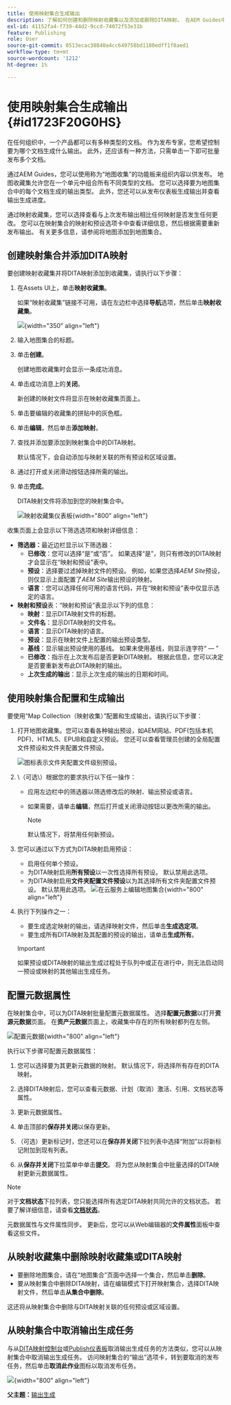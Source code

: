 ```yaml
---
title: 使用映射集合生成输出
description: 了解如何创建和删除映射收藏集以及添加或删除DITA映射。 在AEM Guides中，通过映射集合配置、生成和取消输出生成任务。
exl-id: 41152fa4-f739-44d2-9ccd-74072f53e31b
feature: Publishing
role: User
source-git-commit: 0513ecac38840a4cc649758bd1180edff1f8aed1
workflow-type: tm+mt
source-wordcount: '1212'
ht-degree: 1%

---
```


# 使用映射集合生成输出 {#id1723F20G0HS}

在任何组织中，一个产品都可以有多种类型的文档。 作为发布专家，您希望控制要为哪个文档生成什么输出。 此外，还应该有一种方法，只需单击一下即可批量发布多个文档。

通过AEM Guides，您可以使用称为“地图收集”的功能板来组织内容以供发布。 地图收藏集允许您在一个单元中组合所有不同类型的文档。 您可以选择要为地图集合中的每个文档生成的输出类型。 此外，您还可以从发布仪表板生成输出并查看输出生成进度。

通过映射收藏集，您可以选择查看与上次发布输出相比任何映射是否发生任何更改。 您可以在映射集合的映射和预设选项卡中查看详细信息，然后根据需要重新发布输出。 有关更多信息，请参阅将地图添加到地图集合。

## 创建映射集合并添加DITA映射

要创建映射收藏集并将DITA映射添加到收藏集，请执行以下步骤：

1. 在Assets UI上，单击&#x200B;**映射收藏集**。

   如果“映射收藏集”链接不可用，请在左边栏中选择&#x200B;**导航**&#x200B;选项，然后单击&#x200B;**映射收藏集**。

   ![](images/access-map-collection-left-rail.png){width="350" align="left"}

1. 输入地图集合的标题。
1. 单击&#x200B;**创建**。

   创建地图收藏集时会显示一条成功消息。

1. 单击成功消息上的&#x200B;**关闭**。

   新创建的映射文件将显示在映射收藏集页面上。

1. 单击要编辑的收藏集的拼贴中的灰色框。
1. 单击&#x200B;**编辑**，然后单击&#x200B;**添加映射**。
1. 查找并添加要添加到映射集合中的DITA映射。

   默认情况下，会自动添加与映射关联的所有预设和区域设置。

1. 通过打开或关闭滑动按钮选择所需的输出。
1. 单击&#x200B;**完成**。

   DITA映射文件将添加到您的映射集合中。

   ![映射收藏集仪表板](./images/map-collection-dashboard.png){width="800" align="left"}

收集页面上会显示以下筛选选项和映射详细信息：

- **筛选器：**&#x200B;最近边栏显示以下筛选器：
   - **已修改**：您可以选择“是”或“否”。 如果选择“是”，则只有修改的DITA映射才会显示在“映射和预设”表中。
   - **预设**：选择要过滤掉映射文件的预设。 例如，如果您选择&#x200B;*AEM Site*&#x200B;预设，则仅显示上面配置了&#x200B;*AEM Site*&#x200B;输出预设的映射。
   - **语言**：您可以选择任何可用的语言代码，并在“映射和预设”表中仅显示选定的语言。
- **映射和预设**&#x200B;表：“映射和预设”表显示以下列的信息：
   - **映射**：显示DITA映射文件的标题。
   - **文件名**：显示DITA映射的文件名。
   - **语言**：显示DITA映射的语言。
   - **预设**：显示在映射文件上配置的输出预设类型。
   - **基线**：显示输出预设使用的基线。  如果未使用基线，则显示连字符“ — ”
   - **已修改**：指示在上次发布后是否更新DITA映射。 根据此信息，您可以决定是否要重新发布此DITA映射的输出。
   - **上次生成的输出**：显示上次生成的输出的日期和时间。

## 使用映射集合配置和生成输出

要使用“Map Collection（映射收集）”配置和生成输出，请执行以下步骤：

1. 打开地图收藏集。您可以查看各种输出预设，如AEM网站、PDF(包括本机PDF)、HTML5、EPUB和自定义预设。 您还可以查看管理员创建的全局配置文件预设和文件夹配置文件预设。

   ![](images/global-preset-icon.svg)图标表示文件夹配置文件级别预设。
1. \（可选\）根据您的要求执行以下任一操作：
   - 应用左边栏中的筛选器以筛选修改后的映射、输出预设或语言。
   - 如果需要，请单击&#x200B;**编辑**，然后打开或关闭滑动按钮以更改所需的输出。



     >[!NOTE]
     >  
     > 默认情况下，将禁用任何新预设。

1. 您可以通过以下方式为DITA映射启用预设：

   - 启用任何单个预设。
   - 为DITA映射启用&#x200B;**所有预设**&#x200B;以一次性选择所有预设。 默认禁用此选项。
   - 为DITA映射启用&#x200B;**文件夹配置文件预设**以为其选择所有文件夹配置文件预设。 默认禁用此选项。
     ![在云服务上编辑地图集合](images/edit-map-collection-cs.png){width="800" align="left"}



1. 执行下列操作之一：

   - 要生成选定映射的输出，请选择映射文件，然后单击&#x200B;**生成选定项**。
   - 要生成所有DITA映射及其配置的预设的输出，请单击&#x200B;**生成所有**。

   >[!IMPORTANT]
   >
   > 如果预设或DITA映射的输出生成过程处于队列中或正在进行中，则无法启动同一预设或映射的其他输出生成任务。

## 配置元数据属性

在映射集合中，可以为DITA映射批量配置元数据属性。 选择&#x200B;**配置元数据**&#x200B;以打开&#x200B;**资源元数据**&#x200B;页面。 在&#x200B;**资产元数据**&#x200B;页面上，收藏集中存在的所有映射都列在左侧。

![配置元数据](images/map-collection-asset-metadata.png){width="800" align="left"}

执行以下步骤可配置元数据属性：

1. 您可以选择要为其更新元数据的映射。 默认情况下，将选择所有存在的DITA映射。

1. 选择DITA映射后，您可以查看元数据、计划（取消）激活、引用、文档状态等属性。

1. 更新元数据属性。

1. 单击顶部的&#x200B;**保存并关闭**&#x200B;以保存更新。
1. （可选）更新标记时，您还可以在&#x200B;**保存并关闭**&#x200B;下拉列表中选择“附加”以将新标记附加到现有列表。
1. 从&#x200B;**保存并关闭**&#x200B;下拉菜单中单击&#x200B;**提交**。
将为您从映射集合中批量选择的DITA映射更新元数据属性。

>[!NOTE]
> 
>对于&#x200B;**文档状态**&#x200B;下拉列表，您只能选择所有选定DITA映射共同允许的文档状态。 若要了解详细信息，请查看&#x200B;[**文档状态**](./web-editor-document-states.md)。

元数据属性与文件属性同步。 更新后，您可以从Web编辑器的&#x200B;**文件属性**&#x200B;面板中查看这些文件。



## 从映射收藏集中删除映射收藏集或DITA映射

- 要删除地图集合，请在“地图集合”页面中选择一个集合，然后单击&#x200B;**删除**。
- 要从映射集合中删除DITA映射，请在编辑模式下打开映射集合，选择DITA映射文件，然后单击&#x200B;**从集合中删除**。

这还将从映射集合中删除与DITA映射关联的任何预设或区域设置。


## 从映射集合中取消输出生成任务

与从[DITA映射控制台](generate-output-for-a-dita-map.md#id2061H100T5Z)或[Publish仪表板](generate-output-publish-dashboard.md#)取消输出生成任务的方法类似，您可以从映射集合中取消输出生成任务。 访问映射集合的“输出”选项卡，转到要取消的发布任务，然后单击&#x200B;**取消此作业**&#x200B;图标以取消发布任务。

![](images/cancel-publish-task-map-collection.png){width="800" align="left"}

**父主题：**[&#x200B;输出生成](generate-output.md)
